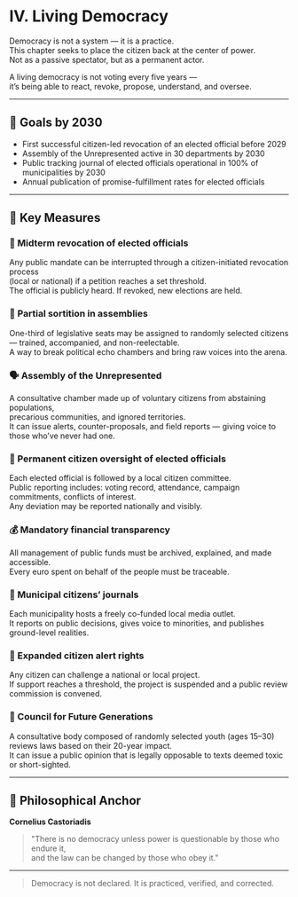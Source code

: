 # IV. Living Democracy

Democracy is not a system — it is a practice.  
This chapter seeks to place the citizen back at the center of power.  
Not as a passive spectator, but as a permanent actor.  

A living democracy is not voting every five years —  
it’s being able to react, revoke, propose, understand, and oversee.

---

## 🎯 Goals by 2030

- First successful citizen-led revocation of an elected official before 2029  
- Assembly of the Unrepresented active in 30 departments by 2030  
- Public tracking journal of elected officials operational in 100% of municipalities by 2030  
- Annual publication of promise-fulfillment rates for elected officials  

---

## 📜 Key Measures

### 🔄 Midterm revocation of elected officials  
Any public mandate can be interrupted through a citizen-initiated revocation process  
(local or national) if a petition reaches a set threshold.  
The official is publicly heard. If revoked, new elections are held.

### 🎲 Partial sortition in assemblies  
One-third of legislative seats may be assigned to randomly selected citizens — trained, accompanied, and non-reelectable.  
A way to break political echo chambers and bring raw voices into the arena.

### 🗣 Assembly of the Unrepresented  
A consultative chamber made up of voluntary citizens from abstaining populations,  
precarious communities, and ignored territories.  
It can issue alerts, counter-proposals, and field reports — giving voice to those who’ve never had one.

### 🧭 Permanent citizen oversight of elected officials  
Each elected official is followed by a local citizen committee.  
Public reporting includes: voting record, attendance, campaign commitments, conflicts of interest.  
Any deviation may be reported nationally and visibly.

### 💰 Mandatory financial transparency  
All management of public funds must be archived, explained, and made accessible.  
Every euro spent on behalf of the people must be traceable.

### 📰 Municipal citizens’ journals  
Each municipality hosts a freely co-funded local media outlet.  
It reports on public decisions, gives voice to minorities, and publishes ground-level realities.

### 🚨 Expanded citizen alert rights  
Any citizen can challenge a national or local project.  
If support reaches a threshold, the project is suspended and a public review commission is convened.

### 🌱 Council for Future Generations  
A consultative body composed of randomly selected youth (ages 15–30)  
reviews laws based on their 20-year impact.  
It can issue a public opinion that is legally opposable to texts deemed toxic or short-sighted.

---

## 🧠 Philosophical Anchor

**Cornelius Castoriadis**  
> "There is no democracy unless power is questionable by those who endure it,  
> and the law can be changed by those who obey it."

---

> Democracy is not declared. It is practiced, verified, and corrected.
